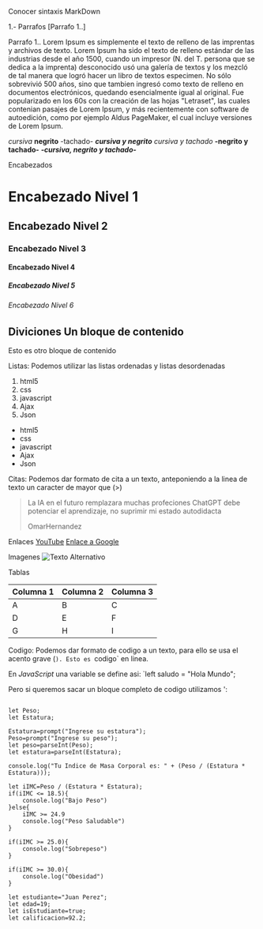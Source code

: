 Conocer sintaxis MarkDown

1.- Parrafos [Parrafo 1..]

Parrafo 1..
Lorem Ipsum es simplemente el texto de relleno de las imprentas y archivos de texto. Lorem Ipsum ha sido el texto de relleno estándar de las industrias desde el año 1500, cuando un impresor (N. del T. persona que se dedica a la imprenta) desconocido usó una galería de textos y los mezcló de tal manera que logró hacer un libro de textos especimen. No sólo sobrevivió 500 años, sino que tambien ingresó como texto de relleno en documentos electrónicos, quedando esencialmente igual al original. Fue popularizado en los 60s con la creación de las hojas "Letraset", las cuales contenian pasajes de Lorem Ipsum, y más recientemente con software de autoedición, como por ejemplo Aldus PageMaker, el cual incluye versiones de Lorem Ipsum.

_cursiva_
**negrito**
-tachado-
**_cursiva y negrito_**
_*cursiva y tachado*_
**-negrito y tachado-**
**_-cursiva, negrito y tachado-_**

Encabezados
# Encabezado Nivel 1
## Encabezado Nivel 2
### Encabezado Nivel 3
#### Encabezado Nivel 4
##### Encabezado Nivel 5
###### Encabezado Nivel 6

Diviciones
Un bloque de contenido
---
Esto es otro bloque de contenido

Listas: Podemos utilizar las listas ordenadas y listas desordenadas
1. html5
1. css
1. javascript
1. Ajax
1. Json

- html5
- css
- javascript
- Ajax
- Json

Citas: Podemos dar formato de cita a un texto, anteponiendo a la linea de texto un caracter de mayor que (>)
> La IA en el futuro remplazara muchas profeciones 
> ChatGPT debe potenciar el aprendizaje, no suprimir mi estado autodidacta
> 
>OmarHernandez

Enlaces
[YouTube](https://www.youtube.com)
[Enlace a Google](https://www.google.com)

Imagenes
![Texto Alternativo](URLdelaimagen)

Tablas

|Columna 1|Columna 2|Columna 3|
|---------|---------|---------|
|A        |B        |C        |
|D        |E        |F        |
|G        |H        |I        |

Codigo: Podemos dar formato de codigo a un texto, para ello se usa el acento grave (`).
Esto es `codigo` en linea.

En _JavaScript_ una variable se define asi: 
`left saludo = "Hola Mundo";

Pero si queremos sacar un bloque completo de codigo utilizamos ':
```

```

```
let Peso;
let Estatura;

Estatura=prompt("Ingrese su estatura");
Peso=prompt("Ingrese su peso");
let peso=parseInt(Peso);
let estatura=parseInt(Estatura);

console.log("Tu Indice de Masa Corporal es: " + (Peso / (Estatura * Estatura)));

let iIMC=Peso / (Estatura * Estatura);
if(iIMC <= 18.5){
    console.log("Bajo Peso")
}else{
    iIMC >= 24.9
    console.log("Peso Saludable")
}

if(iIMC >= 25.0){
    console.log("Sobrepeso")
}

if(iIMC >= 30.0){
    console.log("Obesidad")
}
```

```
let estudiante="Juan Perez";
let edad=19;
let isEstudiante=true;
let calificacion=92.2;
```